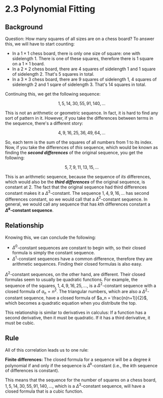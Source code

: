 # 2.3 Polynomial Fitting

## Background

Question: How many squares of all sizes are on a chess board? To answer this, we will have to start counting:

- In a $1 \times 1$ chess board, there is only one size of square: one with sidelength $1$. There is one of these squares, therefore there is $1$ square on a $1 \times 1$ board.
- In a $2 \times 2$ chess board, there are 4 squares of sidelength 1 and 1 square of sidelength 2. That's 5 squares in total.
- In a $3 \times 3$ chess board, there are 9 squares of sidelength 1, 4 squares of sidelength 2 and 1 sqare of sidelength 3. That's 14 squares in total.

Continuing this, we get the following sequence:

$$1,5,14,30,55,91,140,...$$

This is not an arithmetic or geometric sequence. In fact, it is hard to find any sort of pattern in it. However, if you take the differences between terms in the sequence, there's a different story:

$$4,9,16,25,36,49,64,...$$

So, each term is the sum of the squares of all numbers from 1 to its index. Now, if you take the differences of *this* sequence, which would be known as finding the ***second differences*** of the original sequence, you get the following:

$$5,7,9,11,13,15,...$$

This is an arithmetic sequence, because the sequence of *its* differences, which would also be the ***third differences*** of the original sequence, is constant at 2. The fact that the original sequence had third differences constant makes it a $\Delta ^3$-constant. The sequence $1,4,9,16,...$ has second differences constant, so we would call that a $\Delta ^2$-constant sequence. In general, we would call any sequence that has $k$th differences constant a **$\Delta ^k$-constant sequence**.

## Relationship

Knowing this, we can conclude the following:

- $\Delta ^0$-constant sequences are constant to begin with, so their closed formula is simply the constant sequence.
- $\Delta ^1$-constant sequences have a common difference, therefore they are arithmetic sequences. Finding their closed formulas is also easy.

$\Delta ^2$-constant sequences, on the other hand, are different. Their closed formulas seem to usually be quadratic functions. For example, the sequence of the squares, $1,4,9,16,25,...$, is a $\Delta ^2$-constant sequence with a closed formula of $a_n = n^2$. The triangular numbers, which are also a $\Delta ^2$-constant sequence, have a closed formula of $a_n = \frac{n(n+1)}{2}$, which becomes a quadratic equation when you distribute the top.

This relationship is similar to derivatives in calculus: If a function has a second derivative, then it must be quadratic. If it has a third derivative, it must be cubic.

## Rule

All of this correlation leads us to one rule:

**Finite differences:** The closed formula for a sequence will be a degree $k$ polynomial if and only if the sequence is $\Delta ^k$-constant (i.e., the $k$th sequence of differences is constant).

This means that the sequence for the number of squares on a chess board, $1,5,14,30,55,91,140,...$, which is a $\Delta ^3$-constant sequence, will have a closed formula that is a cubic function.

